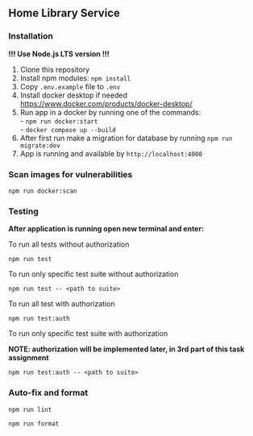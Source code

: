 ## Home Library Service

### Installation

**!!! Use Node.js LTS version !!!** 
1. Clone this repository 
2. Install npm modules: `npm install`
3. Copy `.env.example` file to `.env`
4. Install docker desktop if needed https://www.docker.com/products/docker-desktop/
5. Run app in a docker by running one of the commands:<br> - `npm run docker:start`<br> - `docker compose up --build`
6. After first run make a migration for database by running `npm run migrate:dev`
7. App is running and available by `http://localhost:4000`

### Scan images for vulnerabilities

```
npm run docker:scan
```

### Testing

**After application is running open new terminal and enter:**

To run all tests without authorization

```
npm run test
```

To run only specific test suite without authorization

```
npm run test -- <path to suite>
```

To run all test with authorization

```
npm run test:auth
```

To run only specific test suite with authorization

**NOTE: authorization will be implemented later, in 3rd part of this task assignment**

```
npm run test:auth -- <path to suite>
```

### Auto-fix and format

```
npm run lint
```

```
npm run format
```


